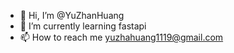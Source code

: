 - 👋 Hi, I’m @YuZhanHuang
- 🌱 I’m currently learning fastapi 
- 📫 How to reach me yuzhahuang1119@gmail.com

